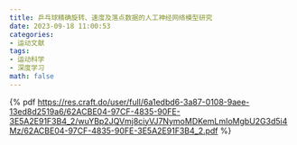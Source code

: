 ```yaml
---
title: 乒乓球精确旋转、速度及落点数据的人工神经网络模型研究
date: 2023-09-18 11:00:53
categories:
- 运动文献
tags:
- 运动科学
- 深度学习
math: false
---
```


{% pdf https://res.craft.do/user/full/6a1edbd6-3a87-0108-9aee-13ed8d2519a6/62ACBE04-97CF-4835-90FE-3E5A2E91F3B4_2/wuYBp2JQVmj8ciyVJ7NymoMDKemLmIoMgbU2G3d5i4Mz/62ACBE04-97CF-4835-90FE-3E5A2E91F3B4_2.pdf %}
